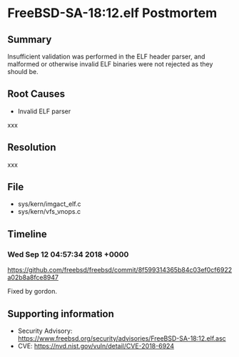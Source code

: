 # FreeBSD-SA-18:12.elf Postmortem

## Summary

Insufficient validation was performed in the ELF header parser, and malformed or otherwise invalid ELF binaries were not rejected as they should be.

## Root Causes

* Invalid ELF parser

xxx

## Resolution

xxx

## File

* sys/kern/imgact_elf.c
* sys/kern/vfs_vnops.c

## Timeline

### Wed Sep 12 04:57:34 2018 +0000

https://github.com/freebsd/freebsd/commit/8f599314365b84c03ef0cf6922a02b8a8fce8947

Fixed by gordon.

## Supporting information

* Security Advisory: https://www.freebsd.org/security/advisories/FreeBSD-SA-18:12.elf.asc
* CVE: https://nvd.nist.gov/vuln/detail/CVE-2018-6924
